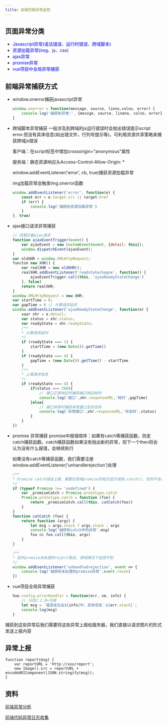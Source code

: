 ```yaml
---
title: 前端页面异常监控
---
```


## 页面异常分类
- <span style="color: blue">Javascript异常(语法错误、运行时错误、跨域脚本)</span>
- <span style="color: blue">资源加载异常(img、js、css)</span>
- <span style="color: blue">ajax异常</span>
- <span style="color: blue">promise异常</span>
- <span style="color: blue">vue项目中全局异常捕获</span>

## 前端异常捕获方式
- window.onerror捕获javascript异常
    ```javascript
    window.onerror = function(message, source, lieno,colno, error) {
        console.log('捕获到异常:', {messge, source, lineno, colno, error})
    }
    ```

- 跨域脚本异常捕获
    一般涉及到跨域的js运行错误时会抛出错误提示script error.但没有具体信息(如出错文件，行列号提示等)，可利用资源共享策略来捕获跨域js错误
   
    客户端：在script标签中增加crossorigin="anonymous"属性

    服务端：静态资源响应头Access-Control-Allow-Origin: *

    window.addEventListener('error', cb, true)捕获资源加载异常

    img加载异常会触发img.onerror函数
    ```javascript
    window.addEventListener('error', function(e) {
        const err = e.target.src || target.href
        if (err) {
            console.log('捕获到资源加载异常')
        }
    }, true)
    ```
- ajax接口请求异常捕获
    ```javascript
    // 同意拦截ajax请求
    function ajaxEventTrigger(event) {
        var ajaxEvent = new CustomEvent(event, {detail: this});
        window.dispatchEvent(ajaxEvent);
    }
    var oldXHR = window.XMLHttpRequest;
    functon new XHR() {
        var realXHR = new oldXHR();
        realXHR.addEventListener('readstatechagne', function() {
            ajaxEventTrigger.call(this, 'ajaxReadyStateChange') 
        }, false)
        return realXHR;
    }
    window.XMLHttpRequest = new XHR;
    var startTime = 0;
    var gapTime = 0 // 计算请求延迟
    window.addEventListener('ajaxReadyStateChange', function(e) {
        vaar xhr = e.detail;
        var status = xhr.status;
        var readyState = xhr.readyState;
        /**
        * 计算请求延时
        */
        if (readyState === 1) {
            startTime = (new Date()).getTime()
        }
        if (readyState === 4) {
            gapTime = (new Date()).getTime() - startTime
        }
        /**
        * 上报请求信息
        */
        if (readyState === 4) {
            if(status === 200){
                // 接口正常响应时捕获接口响应耗时
                console.log('接口',xhr.responseURL,'耗时',gapTime)
            }else{
                // 接口异常时捕获异常接口及状态码
                console.log('异常接口',xhr.responseURL,'状态码',status)
            }
        }
    })
    ```
- promise 异常捕获
    promise中报错顺序：如果有catch等捕获函数，则走catch捕获函数。catch捕获函数如果没有抛出新的异常，则下一个then将会认为没有什么报错，会继续执行

    如果没有catch等捕获函数，我们需要注册window.addEventListener('unhandlerejection')处理
    ```javascript
    /**
    * Promise catch错误上报，需要在使用promise的地方显示调用.catch()，否则不会捕获错误
    */
    if (typeof Promise !== 'undefined') {
        var _promiseCatch = Promise.prototype.catch
        Promise.prototype.catch = function (foo) {
            return _promiseCatch.call(this, catCatch(foo))
        }
    }
    function catCatch (foo) {
        return function (args) {
            let msg = args.stack ? args.stack : args
            console.log('捕获到catch中的异常',msg)
            foo && foo.call(this, args)
        }
    }

    /**
    * 监听promise未处理的reject错误, 跨域情况下监控不到
    */
    window.addEventListener('unhandledrejection', event => {
        console.log('捕获到未处理的promise异常',event.reson)
    })
    ```
- vue项目全局异常捕获
    ```javascript
    Vue.config.errorHandler = function(err, vm, info) {
        // 只在2.2.0+可用
        let msg = `错误发生在${info}中，具体信息：${err.stack}`;
        console.log(msg)
    }
    ```
捕获到这些异常后我们需要将这些异常上报给服务器，我们直接以请求图片的形式发送上报内容

## 异常上报
```
function report(msg) {
    var reportURL = 'http://xxx/report';
    new Image().src = reportURL + encodeURIComponent(JSON.stringify(msg));
}
```

## 资料
[前端异常分析](https://www.cnblogs.com/jesse131/p/12179106.html)

[前端代码异常日志收集](https://www.cnblogs.com/hustskyking/p/fe-monitor.html)